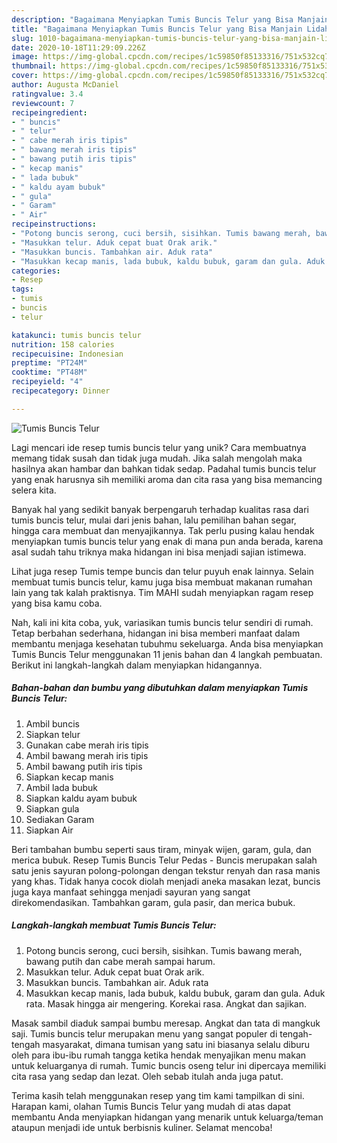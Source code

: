 ```yaml
---
description: "Bagaimana Menyiapkan Tumis Buncis Telur yang Bisa Manjain Lidah"
title: "Bagaimana Menyiapkan Tumis Buncis Telur yang Bisa Manjain Lidah"
slug: 1010-bagaimana-menyiapkan-tumis-buncis-telur-yang-bisa-manjain-lidah
date: 2020-10-18T11:29:09.226Z
image: https://img-global.cpcdn.com/recipes/1c59850f85133316/751x532cq70/tumis-buncis-telur-foto-resep-utama.jpg
thumbnail: https://img-global.cpcdn.com/recipes/1c59850f85133316/751x532cq70/tumis-buncis-telur-foto-resep-utama.jpg
cover: https://img-global.cpcdn.com/recipes/1c59850f85133316/751x532cq70/tumis-buncis-telur-foto-resep-utama.jpg
author: Augusta McDaniel
ratingvalue: 3.4
reviewcount: 7
recipeingredient:
- " buncis"
- " telur"
- " cabe merah iris tipis"
- " bawang merah iris tipis"
- " bawang putih iris tipis"
- " kecap manis"
- " lada bubuk"
- " kaldu ayam bubuk"
- " gula"
- " Garam"
- " Air"
recipeinstructions:
- "Potong buncis serong, cuci bersih, sisihkan. Tumis bawang merah, bawang putih dan cabe merah sampai harum."
- "Masukkan telur. Aduk cepat buat Orak arik."
- "Masukkan buncis. Tambahkan air. Aduk rata"
- "Masukkan kecap manis, lada bubuk, kaldu bubuk, garam dan gula. Aduk rata. Masak hingga air mengering. Korekai rasa. Angkat dan sajikan."
categories:
- Resep
tags:
- tumis
- buncis
- telur

katakunci: tumis buncis telur 
nutrition: 158 calories
recipecuisine: Indonesian
preptime: "PT24M"
cooktime: "PT48M"
recipeyield: "4"
recipecategory: Dinner

---
```



![Tumis Buncis Telur](https://img-global.cpcdn.com/recipes/1c59850f85133316/751x532cq70/tumis-buncis-telur-foto-resep-utama.jpg)

Lagi mencari ide resep tumis buncis telur yang unik? Cara membuatnya memang tidak susah dan tidak juga mudah. Jika salah mengolah maka hasilnya akan hambar dan bahkan tidak sedap. Padahal tumis buncis telur yang enak harusnya sih memiliki aroma dan cita rasa yang bisa memancing selera kita.

Banyak hal yang sedikit banyak berpengaruh terhadap kualitas rasa dari tumis buncis telur, mulai dari jenis bahan, lalu pemilihan bahan segar, hingga cara membuat dan menyajikannya. Tak perlu pusing kalau hendak menyiapkan tumis buncis telur yang enak di mana pun anda berada, karena asal sudah tahu triknya maka hidangan ini bisa menjadi sajian istimewa.

Lihat juga resep Tumis tempe buncis dan telur puyuh enak lainnya. Selain membuat tumis buncis telur, kamu juga bisa membuat makanan rumahan lain yang tak kalah praktisnya. Tim MAHI sudah menyiapkan ragam resep yang bisa kamu coba.


Nah, kali ini kita coba, yuk, variasikan tumis buncis telur sendiri di rumah. Tetap berbahan sederhana, hidangan ini bisa memberi manfaat dalam membantu menjaga kesehatan tubuhmu sekeluarga. Anda bisa menyiapkan Tumis Buncis Telur menggunakan 11 jenis bahan dan 4 langkah pembuatan. Berikut ini langkah-langkah dalam menyiapkan hidangannya.

<!--inarticleads1-->

##### Bahan-bahan dan bumbu yang dibutuhkan dalam menyiapkan Tumis Buncis Telur:

1. Ambil  buncis
1. Siapkan  telur
1. Gunakan  cabe merah iris tipis
1. Ambil  bawang merah iris tipis
1. Ambil  bawang putih iris tipis
1. Siapkan  kecap manis
1. Ambil  lada bubuk
1. Siapkan  kaldu ayam bubuk
1. Siapkan  gula
1. Sediakan  Garam
1. Siapkan  Air


Beri tambahan bumbu seperti saus tiram, minyak wijen, garam, gula, dan merica bubuk. Resep Tumis Buncis Telur Pedas - Buncis merupakan salah satu jenis sayuran polong-polongan dengan tekstur renyah dan rasa manis yang khas. Tidak hanya cocok diolah menjadi aneka masakan lezat, buncis juga kaya manfaat sehingga menjadi sayuran yang sangat direkomendasikan. Tambahkan garam, gula pasir, dan merica bubuk. 

<!--inarticleads2-->

##### Langkah-langkah membuat Tumis Buncis Telur:

1. Potong buncis serong, cuci bersih, sisihkan. Tumis bawang merah, bawang putih dan cabe merah sampai harum.
1. Masukkan telur. Aduk cepat buat Orak arik.
1. Masukkan buncis. Tambahkan air. Aduk rata
1. Masukkan kecap manis, lada bubuk, kaldu bubuk, garam dan gula. Aduk rata. Masak hingga air mengering. Korekai rasa. Angkat dan sajikan.


Masak sambil diaduk sampai bumbu meresap. Angkat dan tata di mangkuk saji. Tumis buncis telur merupakan menu yang sangat populer di tengah-tengah masyarakat, dimana tumisan yang satu ini biasanya selalu diburu oleh para ibu-ibu rumah tangga ketika hendak menyajikan menu makan untuk keluarganya di rumah. Tumic buncis oseng telur ini dipercaya memiliki cita rasa yang sedap dan lezat. Oleh sebab itulah anda juga patut. 

Terima kasih telah menggunakan resep yang tim kami tampilkan di sini. Harapan kami, olahan Tumis Buncis Telur yang mudah di atas dapat membantu Anda menyiapkan hidangan yang menarik untuk keluarga/teman ataupun menjadi ide untuk berbisnis kuliner. Selamat mencoba!
